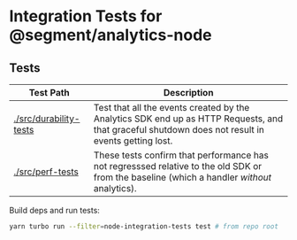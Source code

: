 # Integration Tests for @segment/analytics-node

## Tests
| Test Path | Description |
| ---- | ----------- |
| [./src/durability-tests](src/durability-tests/) | Test that all the events created by the Analytics SDK end up as HTTP Requests, and that graceful shutdown does not result in events getting lost. |
| [./src/perf-tests](src/perf-tests/) |  These tests confirm that performance has not regresssed relative to the old SDK or from the baseline (which a handler _without_ analytics).

Build deps and run tests:
```sh
yarn turbo run --filter=node-integration-tests test # from repo root
```




